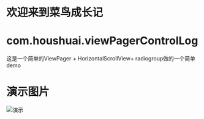 欢迎来到菜鸟成长记
======
# com.houshuai.viewPagerControlLog
这是一个简单的ViewPager + HorizontalScrollView+ radiogroup做的一个简单demo

# 演示图片
![演示]( https://github.com/houshuai0816/com.houshuai.viewPagerControlLog/raw/res/drawable/picturePig.gif)
